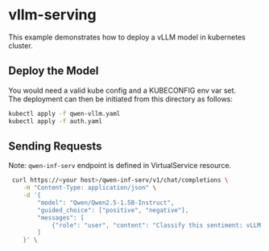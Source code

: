 # vllm-serving
This example demonstrates how to deploy a vLLM model in kubernetes cluster.


## Deploy the Model
You would need a valid kube config and a KUBECONFIG env var set.  
The deployment can then be initiated from this directory as follows:
```sh
kubectl apply -f qwen-vllm.yaml
kubectl apply -f auth.yaml
```

## Sending Requests
Note: `qwen-inf-serv` endpoint is defined in VirtualService resource.
```sh
 curl https://<your host>/qwen-inf-serv/v1/chat/completions \
    -H "Content-Type: application/json" \
    -d '{
        "model": "Qwen/Qwen2.5-1.5B-Instruct",
        "guided_choice": ["positive", "negative"],
        "messages": [
            {"role": "user", "content": "Classify this sentiment: vLLM is wonderful!"}
        ]
    }' \
```